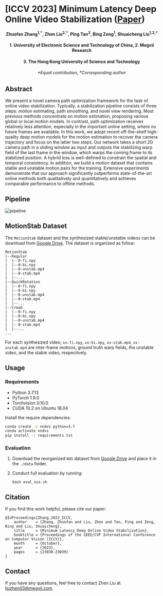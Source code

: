 # [ICCV 2023] Minimum Latency Deep Online Video Stabilization ([Paper](https://arxiv.org/pdf/2212.02073.pdf))

<h4 align="center">Zhuofan Zhang<sup>1,*</sup>, Zhen Liu<sup>2,*</sup>,  Ping Tan<sup>3</sup>,  Bing Zeng<sup>1</sup>,  Shuaicheng Liu<sup>1,2,†</sup></center>
<h4 align="center">1. University of Electronic Science and Technology of China,  2. Megvii Research</center>
<h4 align="center">3. The Hong Kong University of Science and Technology</center>
<h6 align="center">*Equal contribution,  †Corresponding author</center>


## Abstract

We present a novel camera path optimization framework for the task of online video stabilization. Typically, a stabilization pipeline consists of three steps: motion estimating, path smoothing, and novel view rendering. Most previous methods concentrate on motion estimation, proposing various global or local motion models. In contrast, path optimization receives relatively less attention, especially in the important online setting, where no future frames are available. In this work, we adopt recent off-the-shelf high-quality deep motion models for the motion estimation to recover the camera trajectory and focus on the latter two steps. Our network takes a short 2D camera path in a sliding window as input and outputs the stabilizing warp field of the last frame in the window, which warps the coming frame to its stabilized position. A hybrid loss is well-defined to constrain the spatial and temporal consistency. In addition, we build a motion dataset that contains stable and unstable motion pairs for the training. Extensive experiments demonstrate that our approach significantly outperforms state-of-the-art online methods both qualitatively and quantitatively and achieves comparable performance to offline methods.

## Pipeline

![pipeline](https://github.com/liuzhen03/NNDVS/assets/18542006/d8753a30-4aa1-4bb9-92aa-fc003a658578)

## MotionStab Dataset

The `MotionStab` dataset and the synthesized stable/unstable videos can be download from [Google Drive](https://drive.google.com/drive/folders/1zKK6Ffp8TKbMptx4kyCuHNPr3JBQND5R?usp=drive_link). The dataset is organized as follow:

```
MotionStab
|--Regular
|  |--0-fi.npy
|  |--0-bi.npy
|  |--0-unstab.mp4
|  |--0-stab.mp4
|  |--...
|--QuickRotation
|  |--0-fi.npy
|  |--0-bi.npy
|  |--0-unstab.mp4
|  |--0-stab.mp4
|  |--...
|--Crowd
|  |--0-fi.npy
|  |--0-bi.npy
|  |--0-unstab.mp4
|  |--0-stab.mp4
|  |--...
...
```

For each synthesized video, `xx-fi.npy`, `xx-bi.npy`, `xx-stab.mp4`, `xx-unstab.mp4` are inter-frame motions, ground truth warp fields, the unstable video, and the stable video, respectively.

## Usage

### Requirements

* Python 3.7.13
* PyTorch 1.9.0
* Torchvision 0.10.0
* CUDA 10.2 on Ubuntu 18.04

Install the require dependencies:

```bash
conda create -n nndvs python=3.7
conda activate nndvs
pip install -r requirements.txt
```

### Evaluation

1. Download the reorganized `NUS` dataset from [Google Drive](https://drive.google.com/drive/folders/1Pm-6G5-Lrm9SGdjDcRYHoqDUdvn58PfI?usp=drive_link) and place it in the `./data` folder.

2. Conduct full evaluation by running:

   ```
   bash eval_nus.sh
   ```

## Citation

If you find this work helpful, please cite our paper:

```
@InProceedings{Zhang_2023_ICCV,
    author    = {Zhang, Zhuofan and Liu, Zhen and Tan, Ping and Zeng, Bing and Liu, Shuaicheng},
    title     = {Minimum Latency Deep Online Video Stabilization},
    booktitle = {Proceedings of the IEEE/CVF International Conference on Computer Vision (ICCV)},
    month     = {October},
    year      = {2023},
    pages     = {23030-23039}
}
```

## Contact

If you have any questions, feel free to contact Zhen Liu at liuzhen03@megvii.com.
